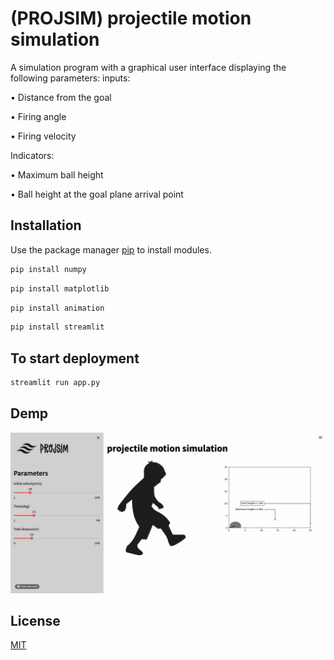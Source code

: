 # (PROJSIM) projectile motion simulation
A simulation program with a graphical user interface displaying the following parameters:
inputs:

• Distance from the goal

• Firing angle

• Firing velocity 

Indicators:

• Maximum ball height

• Ball height at the goal plane arrival point


## Installation

Use the package manager [pip](https://pip.pypa.io/en/stable/) to install modules.

```bash
pip install numpy
```
```bash
pip install matplotlib
```
```bash
pip install animation
```
```bash
pip install streamlit
```

## To start deployment

```bash
streamlit run app.py
```

## Demp
![main widow](demo.gif)


## License

[MIT](https://choosealicense.com/licenses/mit/)